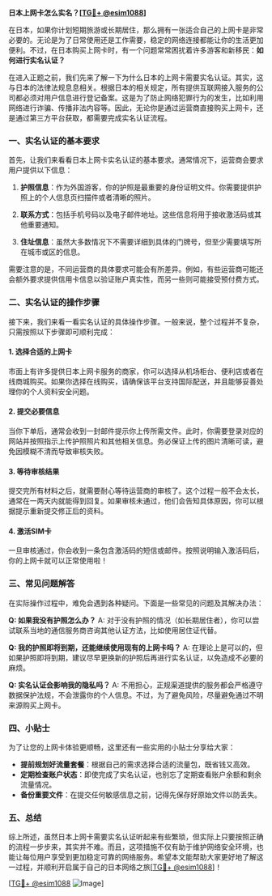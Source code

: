 **日本上网卡怎么实名？[[TG💪+ @esim1088](https://t.me/s/esim1088)]**

在日本，如果你计划短期旅游或长期居住，那么拥有一张适合自己的上网卡是非常必要的。无论是为了日常使用还是工作需要，稳定的网络连接都能让你的生活更加便利。不过，在日本购买上网卡时，有一个问题常常困扰着许多游客和新移民：**如何进行实名认证？**

在进入正题之前，我们先来了解一下为什么日本的上网卡需要实名认证。其实，这与日本的法律法规息息相关。根据日本的相关规定，所有提供互联网接入服务的公司都必须对用户信息进行登记备案。这是为了防止网络犯罪行为的发生，比如利用网络进行诈骗、传播非法内容等。因此，无论你是通过运营商直接购买上网卡，还是通过第三方平台获取，都需要完成实名认证流程。

### **一、实名认证的基本要求**

首先，让我们来看看日本上网卡实名认证的基本要求。通常情况下，运营商会要求用户提供以下信息：

1. **护照信息**：作为外国游客，你的护照是最重要的身份证明文件。你需要提供护照上的个人信息页扫描件或者清晰的照片。
   
2. **联系方式**：包括手机号码以及电子邮件地址。这些信息将用于接收激活码或其他重要通知。

3. **住址信息**：虽然大多数情况下不需要详细到具体的门牌号，但至少需要填写所在城市或区的信息。

需要注意的是，不同运营商的具体要求可能会有所差异。例如，有些运营商可能还会额外要求提供信用卡信息以验证账户真实性，而另一些则可能接受预付费方式。

### **二、实名认证的操作步骤**

接下来，我们来看一看实名认证的具体操作步骤。一般来说，整个过程并不复杂，只需按照以下步骤即可顺利完成：

#### **1. 选择合适的上网卡**
市面上有许多提供日本上网卡服务的商家，你可以选择从机场柜台、便利店或者在线商城购买。如果你选择在线购买，请确保该平台支持国际配送，并且能够妥善处理你的个人资料安全问题。

#### **2. 提交必要信息**
当你下单后，通常会收到一封邮件提示你上传所需文件。此时，你需要登录对应的网站并按照指示上传护照照片和其他相关信息。务必保证上传的图片清晰可读，避免因模糊不清而导致审核失败。

#### **3. 等待审核结果**
提交完所有材料之后，就需要耐心等待运营商的审核了。这个过程一般不会太长，通常在一两天内就能得到回复。如果审核未通过，他们会告知具体原因，你可以根据提示重新提交修正后的资料。

#### **4. 激活SIM卡**
一旦审核通过，你会收到一条包含激活码的短信或邮件。按照说明输入激活码后，你的上网卡就可以正常使用啦！

### **三、常见问题解答**

在实际操作过程中，难免会遇到各种疑问。下面是一些常见的问题及其解决办法：

**Q: 如果我没有护照怎么办？**
A: 对于没有护照的情况（如长期居住者），你可以尝试联系当地的通信服务商咨询其他认证方法，比如使用居住证代替。

**Q: 我的护照即将到期，还能继续使用现有的上网卡吗？**
A: 在理论上是可以的，但如果护照即将到期，建议尽早更换新的护照后再进行实名认证，以免造成不必要的麻烦。

**Q: 实名认证会影响我的隐私吗？**
A: 不用担心，正规渠道提供的服务都会严格遵守数据保护法规，不会泄露你的个人信息。不过，为了避免风险，尽量避免通过不明来源购买上网卡。

### **四、小贴士**

为了让您的上网卡体验更顺畅，这里还有一些实用的小贴士分享给大家：

- **提前规划好流量套餐**：根据自己的需求选择合适的流量包，既省钱又高效。
- **定期检查账户状态**：即使完成了实名认证，也别忘了定期查看账户余额和剩余流量情况。
- **备份重要文件**：在提交任何敏感信息之前，记得先保存好原始文件以防丢失。

### **五、总结**

综上所述，虽然日本上网卡需要实名认证听起来有些繁琐，但实际上只要按照正确的流程一步步来，其实并不难。而且，这项措施不仅有助于维护网络安全环境，也能让每位用户享受到更加稳定可靠的网络服务。希望本文能帮助大家更好地了解这一过程，并顺利开启属于自己的日本网络之旅[[TG💪+ @esim1088](https://t.me/s/esim1088)]！

[[TG💪+ @esim1088](https://t.me/s/esim1088) ![Image](https://i.postimg.cc/4NQfJmqS/Snipaste-2025-05-13-00-14-12.png)]